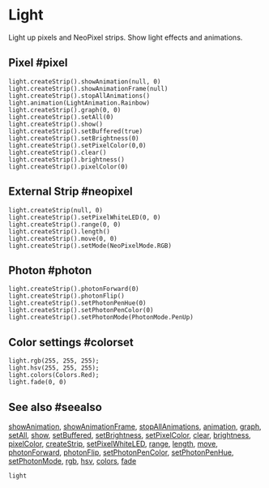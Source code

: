 # Light

Light up pixels and NeoPixel strips. Show light effects and animations.

## Pixel #pixel

```cards
light.createStrip().showAnimation(null, 0)
light.createStrip().showAnimationFrame(null)
light.createStrip().stopAllAnimations()
light.animation(LightAnimation.Rainbow)
light.createStrip().graph(0, 0)
light.createStrip().setAll(0)
light.createStrip().show()
light.createStrip().setBuffered(true)
light.createStrip().setBrightness(0)
light.createStrip().setPixelColor(0,0)
light.createStrip().clear()
light.createStrip().brightness()
light.createStrip().pixelColor(0)
```
## External Strip #neopixel

```cards
light.createStrip(null, 0)
light.createStrip().setPixelWhiteLED(0, 0)
light.createStrip().range(0, 0)
light.createStrip().length()
light.createStrip().move(0, 0)
light.createStrip().setMode(NeoPixelMode.RGB)
```
## Photon #photon

```cards
light.createStrip().photonForward(0)
light.createStrip().photonFlip()
light.createStrip().setPhotonPenHue(0)
light.createStrip().setPhotonPenColor(0)
light.createStrip().setPhotonMode(PhotonMode.PenUp)
```
## Color settings #colorset

```cards
light.rgb(255, 255, 255);
light.hsv(255, 255, 255);
light.colors(Colors.Red);
light.fade(0, 0)
```
## See also #seealso

[showAnimation](/reference/light/neopixelstrip/show-animation), [showAnimationFrame](/reference/light/neopixelstrip/show-animation-frame),
[stopAllAnimations](/reference/light/neopixelstrip/stop-all-animations), [animation](/reference/light/animation),
[graph](/reference/light/neopixelstrip/graph), [setAll](/reference/light/neopixelstrip/set-all),
[show](/reference/light/neopixelstrip/show), [setBuffered](/reference/light/neopixelstrip/set-buffered), 
[setBrightness](/reference/light/neopixelstrip/set-brightness),
[setPixelColor](/reference/light/neopixelstrip/set-pixel-color), [clear](/reference/light/neopixelstrip/clear),
[brightness](/reference/light/neopixelstrip/brightness), [pixelColor](/reference/light/neopixelstrip/pixel-color),
[createStrip](/reference/light/create-strip), [setPixelWhiteLED](/reference/light/neopixelstrip/set-pixel-white-led),
[range](/reference/light/neopixelstrip/range), [length](/reference/light/neopixelstrip/length),
[move](/reference/light/neopixelstrip/move), [photonForward](/reference/light/neopixelstrip/photon-forward),
[photonFlip](/reference/light/neopixelstrip/photon-flip), [setPhotonPenColor](/reference/light/neopixelstrip/set-photon-pen-color),
[setPhotonPenHue](/reference/light/neopixelstrip/set-photon-pen-hue),
[setPhotonMode](/reference/light/neopixelstrip/set-photon-mode), [rgb](/reference/light/rgb),
[hsv](/reference/light/hsv), [colors](/reference/light/colors),
[fade](/reference/light/fade)

```package
light
```
